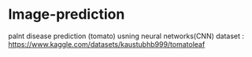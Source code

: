 # Image-prediction
palnt disease prediction (tomato) usning neural networks(CNN)
dataset : https://www.kaggle.com/datasets/kaustubhb999/tomatoleaf
